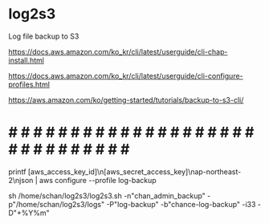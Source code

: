 # log2s3
Log file backup to S3




https://docs.aws.amazon.com/ko_kr/cli/latest/userguide/cli-chap-install.html


https://docs.aws.amazon.com/ko_kr/cli/latest/userguide/cli-configure-profiles.html


https://aws.amazon.com/ko/getting-started/tutorials/backup-to-s3-cli/


# # # # # # # # # # # # # # # # # # # # # # # # # # # # # # # # 

printf [aws_access_key_id]\\n[aws_secret_access_key]\\nap-northeast-2\\njson | aws configure --profile log-backup


sh /home/schan/log2s3/log2s3.sh -n"chan_admin_backup" -p"/home/schan/log2s3/logs" -P"log-backup" -b"chance-log-backup" -i33 -D"+%Y%m"








